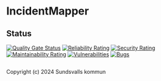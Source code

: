 # IncidentMapper

## Status
[![Quality Gate Status](https://sonarcloud.io/api/project_badges/measure?project=Sundsvallskommun_api-service-incident-mapper&metric=alert_status)](https://sonarcloud.io/summary/overall?id=Sundsvallskommun_api-service-incident-mapper)
[![Reliability Rating](https://sonarcloud.io/api/project_badges/measure?project=Sundsvallskommun_api-service-incident-mapper&metric=reliability_rating)](https://sonarcloud.io/summary/overall?id=Sundsvallskommun_api-service-incident-mapper)
[![Security Rating](https://sonarcloud.io/api/project_badges/measure?project=Sundsvallskommun_api-service-incident-mapper&metric=security_rating)](https://sonarcloud.io/summary/overall?id=Sundsvallskommun_api-service-incident-mapper)
[![Maintainability Rating](https://sonarcloud.io/api/project_badges/measure?project=Sundsvallskommun_api-service-incident-mapper&metric=sqale_rating)](https://sonarcloud.io/summary/overall?id=Sundsvallskommun_api-service-incident-mapper)
[![Vulnerabilities](https://sonarcloud.io/api/project_badges/measure?project=Sundsvallskommun_api-service-incident-mapper&metric=vulnerabilities)](https://sonarcloud.io/summary/overall?id=Sundsvallskommun_api-service-incident-mapper)
[![Bugs](https://sonarcloud.io/api/project_badges/measure?project=Sundsvallskommun_api-service-incident-mapper&metric=bugs)](https://sonarcloud.io/summary/overall?id=Sundsvallskommun_api-service-incident-mapper)

## 
Copyright (c) 2024 Sundsvalls kommun
